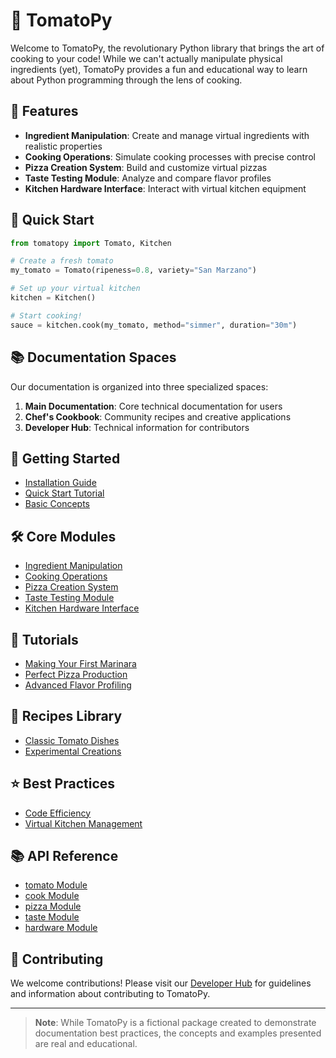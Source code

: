 # 🍅 TomatoPy

Welcome to TomatoPy, the revolutionary Python library that brings the art of cooking to your code! While we can't actually manipulate physical ingredients (yet), TomatoPy provides a fun and educational way to learn about Python programming through the lens of cooking.

## 🌟 Features

- **Ingredient Manipulation**: Create and manage virtual ingredients with realistic properties
- **Cooking Operations**: Simulate cooking processes with precise control
- **Pizza Creation System**: Build and customize virtual pizzas
- **Taste Testing Module**: Analyze and compare flavor profiles
- **Kitchen Hardware Interface**: Interact with virtual kitchen equipment

## 🚀 Quick Start

```python
from tomatopy import Tomato, Kitchen

# Create a fresh tomato
my_tomato = Tomato(ripeness=0.8, variety="San Marzano")

# Set up your virtual kitchen
kitchen = Kitchen()

# Start cooking!
sauce = kitchen.cook(my_tomato, method="simmer", duration="30m")
```

## 📚 Documentation Spaces

Our documentation is organized into three specialized spaces:

1. **Main Documentation**: Core technical documentation for users
2. **Chef's Cookbook**: Community recipes and creative applications
3. **Developer Hub**: Technical information for contributors

## 🎯 Getting Started

- [Installation Guide](getting-started/installation.md)
- [Quick Start Tutorial](getting-started/quick-start.md)
- [Basic Concepts](getting-started/basic-concepts.md)

## 🛠️ Core Modules

- [Ingredient Manipulation](core-modules/ingredient-manipulation.md)
- [Cooking Operations](core-modules/cooking-operations.md)
- [Pizza Creation System](core-modules/pizza-creation-system.md)
- [Taste Testing Module](core-modules/taste-testing-module.md)
- [Kitchen Hardware Interface](core-modules/kitchen-hardware-interface.md)

## 📖 Tutorials

- [Making Your First Marinara](tutorials/making-your-first-marinara.md)
- [Perfect Pizza Production](tutorials/perfect-pizza-production.md)
- [Advanced Flavor Profiling](tutorials/advanced-flavor-profiling.md)

## 🍳 Recipes Library

- [Classic Tomato Dishes](recipes-library/classic-tomato-dishes.md)
- [Experimental Creations](recipes-library/experimental-creations.md)

## ⭐ Best Practices

- [Code Efficiency](best-practices/code-efficiency.md)
- [Virtual Kitchen Management](best-practices/virtual-kitchen-management.md)

## 📚 API Reference

- [tomato Module](api-reference/tomato-module.md)
- [cook Module](api-reference/cook-module.md)
- [pizza Module](api-reference/pizza-module.md)
- [taste Module](api-reference/taste-module.md)
- [hardware Module](api-reference/hardware-module.md)

## 🤝 Contributing

We welcome contributions! Please visit our [Developer Hub](https://tomatopy.dev/developer) for guidelines and information about contributing to TomatoPy.

---

> **Note**: While TomatoPy is a fictional package created to demonstrate documentation best practices, the concepts and examples presented are real and educational. 